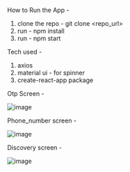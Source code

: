 How to Run the App - 

1. clone the repo - git clone <repo_url>
2. run - npm install
3. run - npm start

Tech used - 

1. axios
2. material ui - for spinner
3. create-react-app package

Otp Screen - 

![image](https://user-images.githubusercontent.com/46918492/123850796-11811400-d938-11eb-989e-61b954cf4a3e.png)

Phone_number screen - 

![image](https://user-images.githubusercontent.com/46918492/123850841-1fcf3000-d938-11eb-8cac-bbdc3ae861dc.png)

Discovery screen - 

![image](https://user-images.githubusercontent.com/46918492/123850903-307fa600-d938-11eb-9007-4c938b9f280b.png)


